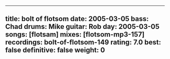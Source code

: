 
---
title: bolt of flotsom
date: 2005-03-05
bass:	Chad
drums:	Mike
guitar:	Rob
day: 2005-03-05
songs: [flotsam]
mixes: [flotsom-mp3-157]
recordings: bolt-of-flotsom-149
rating: 7.0
best: false
definitive: false
weight: 0
---
